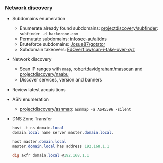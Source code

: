 ### Network discovery

- Subdomains enumeration
    
    - Enumerate already found subdomains: [projectdiscovery/subfinder](https://github.com/projectdiscovery/subfinder): `subfinder -d hackerone.com`
    - Permutate subdomains: [infosec-au/altdns](https://github.com/infosec-au/altdns)
    - Bruteforce subdomains: [Josue87/gotator](https://github.com/Josue87/gotator)
    - Subdomain takeovers: [EdOverflow/can-i-take-over-xyz](https://github.com/EdOverflow/can-i-take-over-xyz)
- Network discovery
    
    - Scan IP ranges with `nmap`, [robertdavidgraham/masscan](https://github.com/robertdavidgraham/masscan) and [projectdiscovery/naabu](https://github.com/projectdiscovery/naabu)
    - Discover services, version and banners
- Review latest acquisitions
    
- ASN enumeration
    
    - [projectdiscovery/asnmap](https://github.com/projectdiscovery/asnmap): `asnmap -a AS45596 -silent`
- DNS Zone Transfer
    
    ```ps1
    host -t ns domain.local
    domain.local name server master.domain.local.
    
    host master.domain.local        
    master.domain.local has address 192.168.1.1
    
    dig axfr domain.local @192.168.1.1
    ```